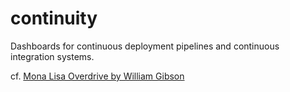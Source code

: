 continuity
==========

Dashboards for continuous deployment pipelines and continuous integration systems.

cf. [Mona Lisa Overdrive by William Gibson](http://www.lanceolsen.com/monalisaoverdrive.html)
